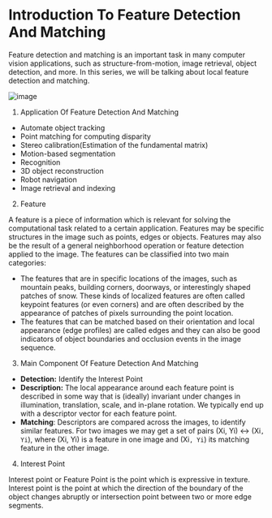 # Introduction To Feature Detection And Matching

Feature detection and matching is an important task in many computer vision applications, such as structure-from-motion, image retrieval, object detection, and more. In this series, we will be talking about local feature detection and matching.

![image](https://user-images.githubusercontent.com/51910127/134363417-69af6897-2203-4541-bd93-4f2c36a6352a.png)

1. Application Of Feature Detection And Matching

- Automate object tracking
- Point matching for computing disparity
- Stereo calibration(Estimation of the fundamental matrix)
- Motion-based segmentation
- Recognition
- 3D object reconstruction
- Robot navigation
- Image retrieval and indexing

2. Feature

A feature is a piece of information which is relevant for solving the computational task related to a certain application. Features may be specific structures in the image such as points, edges or objects. Features may also be the result of a general neighborhood operation or feature detection applied to the image. The features can be classified into two main categories:

- The features that are in specific locations of the images, such as mountain peaks, building corners, doorways, or interestingly shaped patches of snow. These kinds of localized features are often called keypoint features (or even corners) and are often described by the appearance of patches of pixels surrounding the point location.
- The features that can be matched based on their orientation and local appearance (edge profiles) are called edges and they can also be good indicators of object boundaries and occlusion events in the image sequence.

3. Main Component Of Feature Detection And Matching

- __Detection:__ Identify the Interest Point
- __Description:__ The local appearance around each feature point is described in some way that is (ideally) invariant under changes in illumination, translation, scale, and in-plane rotation. We typically end up with a descriptor vector for each feature point.
- __Matching__: Descriptors are compared across the images, to identify similar features. For two images we may get a set of pairs (Xi, Yi) ↔ (Xi`, Yi`), where (Xi, Yi) is a feature in one image and (Xi`, Yi`) its matching feature in the other image.

4. Interest Point

Interest point or Feature Point is the point which is expressive in texture. Interest point is the point at which the direction of the boundary of the object changes abruptly or intersection point between two or more edge segments.



